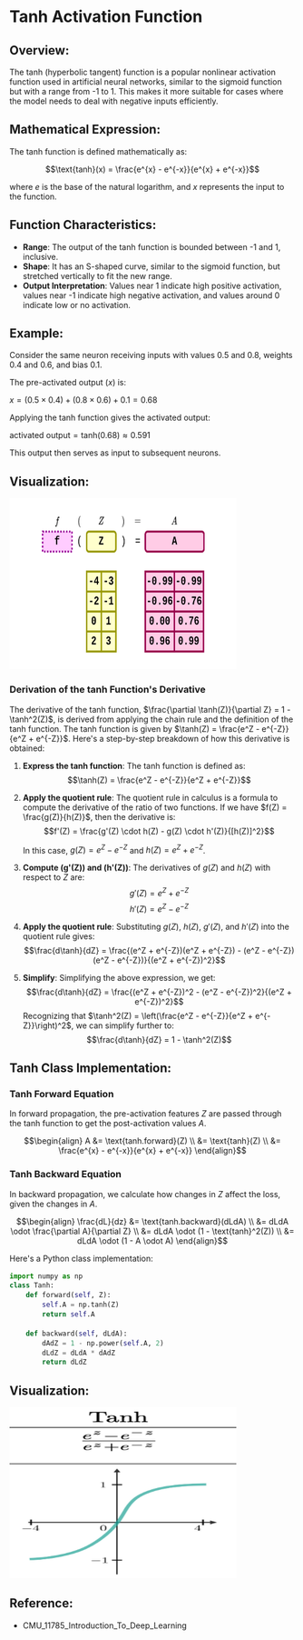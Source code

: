 # Tanh Activation Function

## Overview:
The tanh (hyperbolic tangent) function is a popular nonlinear activation function used in artificial neural networks, similar to the sigmoid function but with a range from -1 to 1. This makes it more suitable for cases where the model needs to deal with negative inputs efficiently.

## Mathematical Expression:
The tanh function is defined mathematically as:

$$\text{tanh}(x) = \frac{e^{x} - e^{-x}}{e^{x} + e^{-x}}$$

where $e$ is the base of the natural logarithm, and $x$ represents the input to the function.

## Function Characteristics:
- **Range**: The output of the tanh function is bounded between -1 and 1, inclusive.
- **Shape**: It has an S-shaped curve, similar to the sigmoid function, but stretched vertically to fit the new range.
- **Output Interpretation**: Values near 1 indicate high positive activation, values near -1 indicate high negative activation, and values around 0 indicate low or no activation.

## Example:
Consider the same neuron receiving inputs with values 0.5 and 0.8, weights 0.4 and 0.6, and bias 0.1. 

The pre-activated output ($x$) is:

$x = (0.5 \times 0.4) + (0.8 \times 0.6) + 0.1 = 0.68$

Applying the tanh function gives the activated output:

$\text{activated output} = \text{tanh}(0.68) \approx 0.591$

This output then serves as input to subsequent neurons.

## Visualization:

<img src="tanh_activation_forward.png" alt="tanh_activation_forward" width="400" height="300"/>

### Derivation of the tanh Function's Derivative

The derivative of the tanh function, $\frac{\partial \tanh(Z)}{\partial Z} = 1 - \tanh^2(Z)$, is derived from applying the chain rule and the definition of the tanh function. The tanh function is given by $\tanh(Z) = \frac{e^Z - e^{-Z}}{e^Z + e^{-Z}}$. Here's a step-by-step breakdown of how this derivative is obtained:

1. **Express the tanh function**: The tanh function is defined as:
   $$\tanh(Z) = \frac{e^Z - e^{-Z}}{e^Z + e^{-Z}}$$

2. **Apply the quotient rule**: The quotient rule in calculus is a formula to compute the derivative of the ratio of two functions. If we have $f(Z) = \frac{g(Z)}{h(Z)}$, then the derivative is:
   $$f'(Z) = \frac{g'(Z) \cdot h(Z) - g(Z) \cdot h'(Z)}{[h(Z)]^2}$$
   
   In this case, $g(Z) = e^Z - e^{-Z}$ and $h(Z) = e^Z + e^{-Z}$.

3. **Compute \(g'(Z)\) and \(h'(Z)\)**: The derivatives of $g(Z)$ and $h(Z)$ with respect to $Z$ are:
   $$g'(Z) = e^Z + e^{-Z}$$
   $$h'(Z) = e^Z - e^{-Z}$$

4. **Apply the quotient rule**: Substituting $g(Z)$, $h(Z)$, $g'(Z)$, and $h'(Z)$ into the quotient rule gives:
   $$\frac{d\tanh}{dZ} = \frac{(e^Z + e^{-Z})(e^Z + e^{-Z}) - (e^Z - e^{-Z})(e^Z - e^{-Z})}{(e^Z + e^{-Z})^2}$$

5. **Simplify**: Simplifying the above expression, we get:
   $$\frac{d\tanh}{dZ} = \frac{(e^Z + e^{-Z})^2 - (e^Z - e^{-Z})^2}{(e^Z + e^{-Z})^2}$$
   Recognizing that $\tanh^2(Z) = \left(\frac{e^Z - e^{-Z}}{e^Z + e^{-Z}}\right)^2$, we can simplify further to:
   $$\frac{d\tanh}{dZ} = 1 - \tanh^2(Z)$$


## Tanh Class Implementation:

### Tanh Forward Equation

In forward propagation, the pre-activation features $Z$ are passed through the tanh function to get the post-activation values $A$.

$$\begin{align}
A &= \text{tanh.forward}(Z) \\
&= \text{tanh}(Z) \\
&= \frac{e^{x} - e^{-x}}{e^{x} + e^{-x}}
\end{align}$$

### Tanh Backward Equation

In backward propagation, we calculate how changes in $Z$ affect the loss, given the changes in $A$.

$$\begin{align}
\frac{dL}{dz} &= \text{tanh.backward}(dLdA) \\
&= dLdA \odot \frac{\partial A}{\partial Z} \\
&= dLdA \odot (1 - \text{tanh}^2(Z)) \\
&= dLdA \odot (1 - A \odot A)
\end{align}$$

Here's a Python class implementation:

```python
import numpy as np
class Tanh:
    def forward(self, Z):
        self.A = np.tanh(Z)
        return self.A

    def backward(self, dLdA):
        dAdZ = 1 - np.power(self.A, 2)
        dLdZ = dLdA * dAdZ
        return dLdZ
```


## Visualization:

<img src="tanh.png" alt="tanh" width="400" height="300"/>


## Reference:
- CMU_11785_Introduction_To_Deep_Learning
